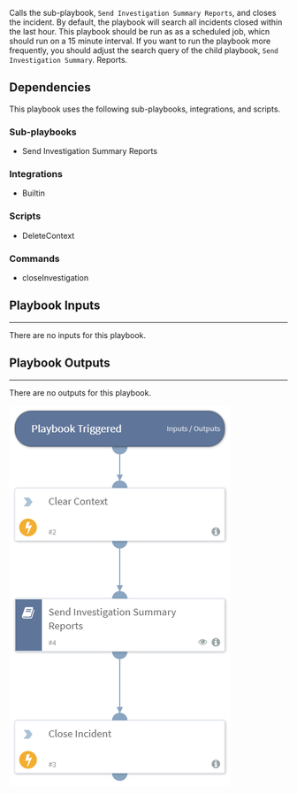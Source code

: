 Calls the sub-playbook, `Send Investigation Summary Reports`, and closes the incident. By default, the playbook will search all incidents closed within the last hour. This playbook should be run as as a scheduled job, whicn should run on a 15 minute interval. If you want to run the playbook more frequently, you should adjust the search query of the child playbook, `Send Investigation Summary`. Reports.

## Dependencies
This playbook uses the following sub-playbooks, integrations, and scripts.

### Sub-playbooks
* Send Investigation Summary Reports

### Integrations
* Builtin

### Scripts
* DeleteContext

### Commands
* closeInvestigation

## Playbook Inputs
---
There are no inputs for this playbook.

## Playbook Outputs
---
There are no outputs for this playbook.

![Send_Investigation_Summary_Reports_Job](https://raw.githubusercontent.com/demisto/content/1bdd5229392bd86f0cc58265a24df23ee3f7e662/docs/images/playbooks/Send_Investigation_Summary_Reports_Job.png)
